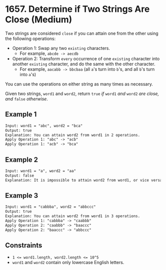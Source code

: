 # 1657. Determine if Two Strings Are Close (Medium)

Two strings are considered `close` if you can attain one from the other using the following operations:

- Operation 1: Swap any two `existing` characters.
  - For example, `abcde -> aecdb`
- Operation 2: Transform `every` occurrence of one `existing` character into another `existing` character, and do the same with the other character.
  - For example, `aacabb -> bbcbaa` (all `a`'s turn into `b`'s, and all `b`'s turn into `a`'s)

You can use the operations on either string as many times as necessary.

Given two strings, `word1` and `word2`, return `true` _if_ `word1` _and_ `word2` _are close, and_ `false` _otherwise_.

## Example 1

```txt
Input: word1 = "abc", word2 = "bca"
Output: true
Explanation: You can attain word2 from word1 in 2 operations.
Apply Operation 1: "abc" -> "acb"
Apply Operation 1: "acb" -> "bca"
```

## Example 2

```txt
Input: word1 = "a", word2 = "aa"
Output: false
Explanation: It is impossible to attain word2 from word1, or vice versa, in any number of operations.
```

## Example 3

```txt
Input: word1 = "cabbba", word2 = "abbccc"
Output: true
Explanation: You can attain word2 from word1 in 3 operations.
Apply Operation 1: "cabbba" -> "caabbb"
Apply Operation 2: "caabbb" -> "baaccc"
Apply Operation 2: "baaccc" -> "abbccc"
```

## Constraints

- `1 <= word1.length, word2.length <= 10^5`
- `word1` and `word2` contain only lowercase English letters.

